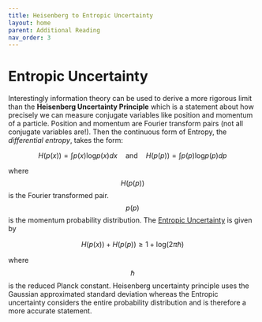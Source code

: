 ```yaml
---
title: Heisenberg to Entropic Uncertainty
layout: home
parent: Additional Reading
nav_order: 3
---
```


# Entropic Uncertainty

Interestingly information theory can be used to derive a more rigorous limit than the **Heisenberg Uncertainty Principle** which is a statement about how precisely we can measure conjugate variables like position and momentum of a particle. Position and momentum are Fourier transform pairs (not all conjugate variables are!). Then the continuous form of Entropy, the *differential entropy*, takes the form:

$$H(p(x)) = \int p(x) \text{log} p(x)dx \quad \text{and} \quad H(p(p)) = \int p(p) \text{log} p(p)dp$$

where $$H(p(p))$$ is the Fourier transformed pair. $$p(p)$$ is the momentum probability distribution. The [Entropic Uncertainty](https://en.wikipedia.org/wiki/Entropic_uncertainty) is given by

$$H(p(x)) + H(p(p)) \geq 1 + \text{log}(2\pi\hbar)$$

where $$\hbar$$ is the reduced Planck constant. Heisenberg uncertainty principle uses the Gaussian approximated standard deviation whereas the Entropic uncertainty considers the entire probability distribution and is therefore a more accurate statement.
